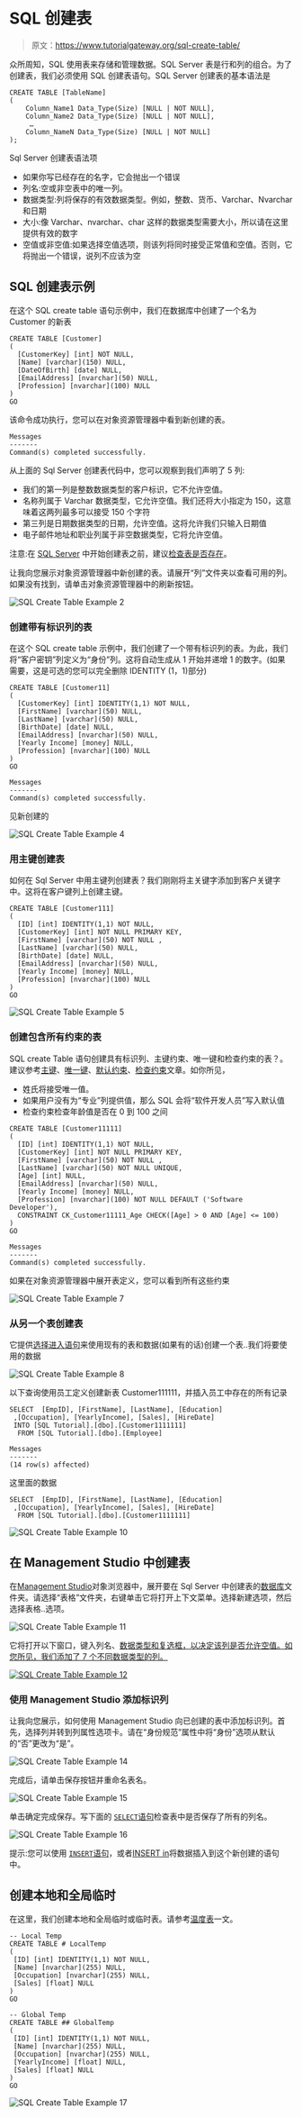 # SQL 创建表

> 原文：<https://www.tutorialgateway.org/sql-create-table/>

众所周知，SQL 使用表来存储和管理数据。SQL Server 表是行和列的组合。为了创建表，我们必须使用 SQL 创建表语句。SQL Server 创建表的基本语法是

```
CREATE TABLE [TableName]
(
    Column_Name1 Data_Type(Size) [NULL | NOT NULL],
    Column_Name2 Data_Type(Size) [NULL | NOT NULL],
     …
    Column_NameN Data_Type(Size) [NULL | NOT NULL]
);
```

Sql Server 创建表语法项

*   如果你写已经存在的名字，它会抛出一个错误
*   列名:空或非空表中的唯一列。
*   数据类型:列将保存的有效数据类型。例如，整数、货币、Varchar、Nvarchar 和日期
*   大小:像 Varchar、nvarchar、char 这样的数据类型需要大小，所以请在这里提供有效的数字
*   空值或非空值:如果选择空值选项，则该列将同时接受正常值和空值。否则，它将抛出一个错误，说列不应该为空

## SQL 创建表示例

在这个 SQL create table 语句示例中，我们在数据库中创建了一个名为 Customer 的新表

```
CREATE TABLE [Customer]
(
  [CustomerKey] [int] NOT NULL,
  [Name] [varchar](150) NULL,
  [DateOfBirth] [date] NULL,
  [EmailAddress] [nvarchar](50) NULL,
  [Profession] [nvarchar](100) NULL
)
GO
```

该命令成功执行，您可以在对象资源管理器中看到新创建的表。

```
Messages
-------
Command(s) completed successfully.
```

从上面的 Sql Server 创建表代码中，您可以观察到我们声明了 5 列:

*   我们的第一列是整数数据类型的客户标识，它不允许空值。
*   名称列属于 Varchar 数据类型，它允许空值。我们还将大小指定为 150，这意味着这两列最多可以接受 150 个字符
*   第三列是日期数据类型的日期，允许空值。这将允许我们只输入日期值
*   电子邮件地址和职业列属于非空数据类型，它将允许空值。

注意:在 [SQL Server](https://www.tutorialgateway.org/sql/) 中开始创建表之前，建议[检查表是否存在](https://www.tutorialgateway.org/how-to-check-if-a-table-exists-in-sql-server/)。

让我向您展示对象资源管理器中新创建的表。请展开“列”文件夹以查看可用的列。如果没有找到，请单击对象资源管理器中的刷新按钮。

![SQL Create Table Example 2](img/3a8d95620dad07304318f677459e582d.png)

### 创建带有标识列的表

在这个 SQL create table 示例中，我们创建了一个带有标识列的表。为此，我们将“客户密钥”列定义为“身份”列。这将自动生成从 1 开始并递增 1 的数字。(如果需要，这是可选的您可以完全删除 IDENTITY (1，1)部分)

```
CREATE TABLE [Customer11]
(
  [CustomerKey] [int] IDENTITY(1,1) NOT NULL,
  [FirstName] [varchar](50) NULL,
  [LastName] [varchar](50) NULL,
  [BirthDate] [date] NULL,
  [EmailAddress] [nvarchar](50) NULL,
  [Yearly Income] [money] NULL,
  [Profession] [nvarchar](100) NULL
)
GO
```

```
Messages
-------
Command(s) completed successfully.
```

见新创建的

![SQL Create Table Example 4](img/adad773d6e6b68bad9448d7381398bb9.png)

### 用主键创建表

如何在 Sql Server 中用主键列创建表？我们刚刚将主关键字添加到客户关键字中。这将在客户键列上创建主键。

```
CREATE TABLE [Customer111]
(
  [ID] [int] IDENTITY(1,1) NOT NULL,
  [CustomerKey] [int] NOT NULL PRIMARY KEY,
  [FirstName] [varchar](50) NOT NULL ,
  [LastName] [varchar](50) NULL,
  [BirthDate] [date] NULL,
  [EmailAddress] [nvarchar](50) NULL,
  [Yearly Income] [money] NULL,
  [Profession] [nvarchar](100) NULL
)
GO
```

![SQL Create Table Example 5](img/6c032ab3979b27c11b09d846b40e1030.png)

### 创建包含所有约束的表

SQL create Table 语句创建具有标识列、主键约束、唯一键和检查约束的表？。建议参考[主键](https://www.tutorialgateway.org/sql-primary-key/)、[唯一键](https://www.tutorialgateway.org/sql-unique-constraint/)、[默认约束](https://www.tutorialgateway.org/sql-default-constraint/)、[检查约束](https://www.tutorialgateway.org/sql-check-constraint/)文章。如你所见，

*   姓氏将接受唯一值。
*   如果用户没有为“专业”列提供值，那么 SQL 会将“软件开发人员”写入默认值
*   检查约束检查年龄值是否在 0 到 100 之间

```
CREATE TABLE [Customer11111]
(
  [ID] [int] IDENTITY(1,1) NOT NULL,
  [CustomerKey] [int] NOT NULL PRIMARY KEY,
  [FirstName] [varchar](50) NOT NULL ,
  [LastName] [varchar](50) NOT NULL UNIQUE,
  [Age] [int] NULL,
  [EmailAddress] [nvarchar](50) NULL,
  [Yearly Income] [money] NULL,
  [Profession] [nvarchar](100) NOT NULL DEFAULT ('Software Developer'),
  CONSTRAINT CK_Customer11111_Age CHECK([Age] > 0 AND [Age] <= 100)
)
GO
```

```
Messages
-------
Command(s) completed successfully.
```

如果在对象资源管理器中展开表定义，您可以看到所有这些约束

![SQL Create Table Example 7](img/04474e0db20acc54ba813b347108f0bd.png)

### 从另一个表创建表

它提供[选择进入语句](https://www.tutorialgateway.org/sql-select-into-statement/)来使用现有的表和数据(如果有的话)创建一个表..我们将要使用的数据

![SQL Create Table Example 8](img/bbbd2b8faedd19878f740735e2328b29.png)

以下查询使用员工定义创建新表 Customer111111，并插入员工中存在的所有记录

```
SELECT  [EmpID], [FirstName], [LastName], [Education]
 ,[Occupation], [YearlyIncome], [Sales], [HireDate]
 INTO [SQL Tutorial].[dbo].[Customer1111111]
  FROM [SQL Tutorial].[dbo].[Employee]
```

```
Messages
-------
(14 row(s) affected)
```

这里面的数据

```
SELECT  [EmpID], [FirstName], [LastName], [Education]
 ,[Occupation], [YearlyIncome], [Sales], [HireDate]
  FROM [SQL Tutorial].[dbo].[Customer1111111]
```

![SQL Create Table Example 10](img/07daee585b8eead13349895c33c6ed61.png)

## 在 Management Studio 中创建表

在[Management Studio](https://www.tutorialgateway.org/sql-server-management-studio/)对象浏览器中，展开要在 Sql Server 中创建表的[数据库](https://www.tutorialgateway.org/how-to-create-database-in-sql-server/)文件夹。请选择“表格”文件夹，右键单击它将打开上下文菜单。选择新建选项，然后选择表格..选项。

![SQL Create Table Example 11](img/e20bdbf5b3b0f81803d576ee452a2e9d.png)

它将打开以下窗口，键入列名、[数据类型和复选框，以决定该列是否允许空值。如您所见，我们添加了 7 个不同数据类型的列。](https://www.tutorialgateway.org/sql-data-types/)

[![SQL Create Table Example 12](img/d114088b63ecc28279d6577a4a8f653c.png)](https://www.tutorialgateway.org/sql-data-types/)

### 使用 Management Studio 添加标识列

让我向您展示，如何使用 Management Studio 向已创建的表中添加标识列。首先，选择列并转到列属性选项卡。请在“身份规范”属性中将“身份”选项从默认的“否”更改为“是”。

![SQL Create Table Example 14](img/cdf1bf45d7609643a9ce2351e09f2420.png)

完成后，请单击保存按钮并重命名表名。

![SQL Create Table Example 15](img/dd75ba3e36ded60791efb591f9e7c63b.png)

单击确定完成保存。写下面的 [`SELECT`语句](https://www.tutorialgateway.org/sql-select-statement/)检查表中是否保存了所有的列名。

![SQL Create Table Example 16](img/ec18e67bb5910a8a51f4e16adaf6e610.png)

提示:您可以使用 [`INSERT`语句](https://www.tutorialgateway.org/sql-insert-statement/)，或者[INSERT in](https://www.tutorialgateway.org/sql-insert-into-select-statement/)将数据插入到这个新创建的语句中。

## 创建本地和全局临时

在这里，我们创建本地和全局临时或临时表。请参考[温度表](https://www.tutorialgateway.org/temp-table-in-sql-server/)一文。

```
-- Local Temp
CREATE TABLE # LocalTemp
(
 [ID] [int] IDENTITY(1,1) NOT NULL,
 [Name] [nvarchar](255) NULL,
 [Occupation] [nvarchar](255) NULL,
 [Sales] [float] NULL
)
GO

-- Global Temp
CREATE TABLE ## GlobalTemp
(
 [ID] [int] IDENTITY(1,1) NOT NULL,
 [Name] [nvarchar](255) NULL,
 [Occupation] [nvarchar](255) NULL,
 [YearlyIncome] [float] NULL,
 [Sales] [float] NULL
)
GO
```

![SQL Create Table Example 17](img/c6e8dba0112d64b7da0ac8eaeb58a782.png)